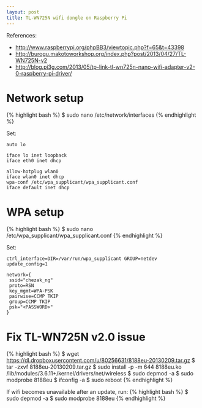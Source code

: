 ```yaml
---
layout: post
title: TL-WN725N wifi dongle on Raspberry Pi
---
```


References:

- <http://www.raspberrypi.org/phpBB3/viewtopic.php?f=65&t=43398>
- <http://burogu.makotoworkshop.org/index.php?post/2013/04/27/TL-WN725N-v2>
- <http://blog.pi3g.com/2013/05/tp-link-tl-wn725n-nano-wifi-adapter-v2-0-raspberry-pi-driver/>

Network setup
=============

{% highlight bash %}
$ sudo nano /etc/network/interfaces
{% endhighlight %}

Set:

```
auto lo

iface lo inet loopback
iface eth0 inet dhcp

allow-hotplug wlan0
iface wlan0 inet dhcp
wpa-conf /etc/wpa_supplicant/wpa_supplicant.conf
iface default inet dhcp
```

WPA setup
=========

{% highlight bash %}
$ sudo nano /etc/wpa_supplicant/wpa_supplicant.conf
{% endhighlight %}

Set:

```
ctrl_interface=DIR=/var/run/wpa_supplicant GROUP=netdev
update_config=1

network={
 ssid="chezak_ng"
 proto=RSN
 key_mgmt=WPA-PSK
 pairwise=CCMP TKIP
 group=CCMP TKIP
 psk="<PASSWORD>"
}
```

Fix TL-WN725N v2.0 issue
========================

{% highlight bash %}
$ wget https://dl.dropboxusercontent.com/u/80256631/8188eu-20130209.tar.gz
$ tar -zxvf 8188eu-20130209.tar.gz
$ sudo install -p -m 644 8188eu.ko /lib/modules/3.6.11+/kernel/drivers/net/wireless
$ sudo depmod -a
$ sudo modprobe 8188eu
$ ifconfig -a
$ sudo reboot
{% endhighlight %}

If wifi becomes unavailable after an update, run:
{% highlight bash %}
$ sudo depmod -a
$ sudo modprobe 8188eu
{% endhighlight %}
